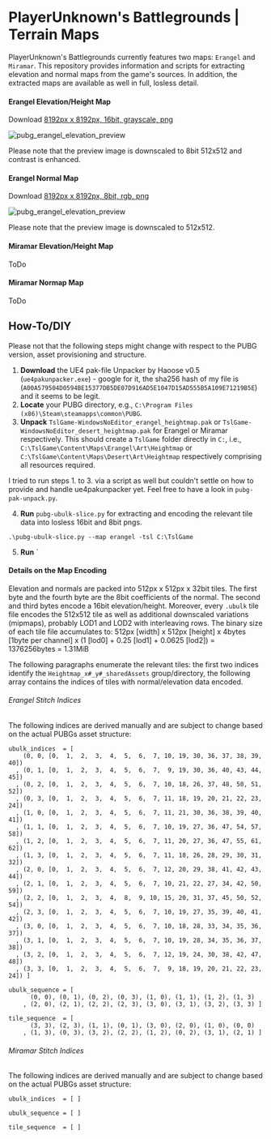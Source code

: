 # PlayerUnknown's Battlegrounds | Terrain Maps

PlayerUnknown's Battlegrounds currently features two maps: `Erangel` and `Miramar`. This repository provides information and scripts for extracting elevation and normal maps from the game's sources. In addition, the extracted maps are available as well in full, losless detail.

#### Erangel Elevation/Height Map

Download [8192px x 8192px, 16bit, grayscale, png](https://github.com/cgcostume/pubg-maps/blob/master/erangel/pubg_erangel_elevation_l16.png)

![pubg_erangel_elevation_preview](https://github.com/cgcostume/pubg-maps/blob/master/erangel/pubg_erangel_elevation_l16_preview.png)

Please note that the preview image is downscaled to 8bit 512x512 and contrast is enhanced.


#### Erangel Normal Map

Download [8192px x 8192px, 8bit, rgb, png](https://github.com/cgcostume/pubg-maps/blob/master/erangel/pubg_erangel_normal_r8g8.png)

![pubg_erangel_elevation_preview](https://github.com/cgcostume/pubg-maps/blob/master/erangel/pubg_erangel_normal_r8g8_preview.png)

Please note that the preview image is downscaled to 512x512.

#### Miramar Elevation/Height Map

ToDo

#### Miramar Normap Map

ToDo


## How-To/DIY

Please not that the following steps might change with respect to the PUBG version, asset provisioning and structure.

1. **Download** the UE4 pak-file Unpacker by Haoose v0.5 (`ue4pakunpacker.exe`) - google for it, the sha256 hash of my file is (`A00A579504D0594BE15377DB5DE07D916AD5E1047D15AD555B5A109E71219B5E`) and it seems to be legit.
2. **Locate** your PUBG directory, e.g., `C:\Program Files (x86)\Steam\steamapps\common\PUBG`.
3. **Unpack** `TslGame-WindowsNoEditor_erangel_heightmap.pak` or `TslGame-WindowsNoEditor_desert_heightmap.pak` for Erangel or Miramar respectively. This should create a `TslGame` folder directly in `C:`, i.e., `C:\TslGame\Content\Maps\Erangel\Art\Heightmap` or `C:\TslGame\Content\Maps\Desert\Art\Heightmap` respectively comprising all resources required.

I tried to run steps 1. to 3. via a script as well but couldn't settle on how to provide and handle ue4pakunpacker yet. Feel free to have a look in `pubg-pak-unpack.py`. 

4. **Run** `pubg-ubulk-slice.py` for extracting and encoding the relevant tile data into losless 16bit and 8bit pngs.
```
.\pubg-ubulk-slice.py --map erangel -tsl C:\TslGame
```
5. **Run** `


#### Details on the Map Encoding

Elevation and normals are packed into 512px x 512px x 32bit tiles. The first byte and the fourth byte are the 8bit coefficients of the normal. The second and third bytes encode a 16bit elevation/height. Moreover, every `.ubulk` tile file encodes the 512x512 tile as well as additional downscaled variations (mipmaps), probably LOD1 and LOD2 with interleaving rows. The binary size of each tile file accumulates to: 512px [width] x 512px [height] x 4bytes [1byte per channel] x (1 [lod0] + 0.25 [lod1] + 0.0625 [lod2]) = 1376256bytes = 1.31MiB

The following paragraphs enumerate the relevant tiles: the first two indices identify the `Heightmap_x#_y#_sharedAssets` group/directory, the following array contains the indices of tiles with normal/elevation data encoded.

###### Erangel Stitch Indices

The following indices are derived manually and are subject to change based on the actual PUBGs asset structure:

```
ubulk_indices  = [ 
    (0, 0, [0,  1,  2,  3,  4,  5,  6,  7, 10, 19, 30, 36, 37, 38, 39, 40])
  , (0, 1, [0,  1,  2,  3,  4,  5,  6,  7,  9, 19, 30, 36, 40, 43, 44, 45])
  , (0, 2, [0,  1,  2,  3,  4,  5,  6,  7, 10, 18, 26, 37, 48, 50, 51, 52])
  , (0, 3, [0,  1,  2,  3,  4,  5,  6,  7, 11, 18, 19, 20, 21, 22, 23, 24])
  , (1, 0, [0,  1,  2,  3,  4,  5,  6,  7, 11, 21, 30, 36, 38, 39, 40, 41])
  , (1, 1, [0,  1,  2,  3,  4,  5,  6,  7, 10, 19, 27, 36, 47, 54, 57, 58])
  , (1, 2, [0,  1,  2,  3,  4,  5,  6,  7, 11, 20, 27, 36, 47, 55, 61, 62])
  , (1, 3, [0,  1,  2,  3,  4,  5,  6,  7, 11, 18, 26, 28, 29, 30, 31, 32])
  , (2, 0, [0,  1,  2,  3,  4,  5,  6,  7, 12, 20, 29, 38, 41, 42, 43, 44])
  , (2, 1, [0,  1,  2,  3,  4,  5,  6,  7, 10, 21, 22, 27, 34, 42, 50, 59])
  , (2, 2, [0,  1,  2,  3,  4,  8,  9, 10, 15, 20, 31, 37, 45, 50, 52, 54])
  , (2, 3, [0,  1,  2,  3,  4,  5,  6,  7, 10, 19, 27, 35, 39, 40, 41, 42])
  , (3, 0, [0,  1,  2,  3,  4,  5,  6,  7, 10, 18, 28, 33, 34, 35, 36, 37])
  , (3, 1, [0,  1,  2,  3,  4,  5,  6,  7, 10, 19, 28, 34, 35, 36, 37, 38])
  , (3, 2, [0,  1,  2,  3,  4,  5,  6,  7, 12, 19, 24, 30, 38, 42, 47, 48])
  , (3, 3, [0,  1,  2,  3,  4,  5,  6,  7,  9, 18, 19, 20, 21, 22, 23, 24]) ]
  
ubulk_sequence = [ 
      (0, 0), (0, 1), (0, 2), (0, 3), (1, 0), (1, 1), (1, 2), (1, 3)
    , (2, 0), (2, 1), (2, 2), (2, 3), (3, 0), (3, 1), (3, 2), (3, 3) ]

tile_sequence  = [
      (3, 3), (2, 3), (1, 1), (0, 1), (3, 0), (2, 0), (1, 0), (0, 0)
    , (1, 3), (0, 3), (3, 2), (2, 2), (1, 2), (0, 2), (3, 1), (2, 1) ]
```  

###### Miramar Stitch Indices

The following indices are derived manually and are subject to change based on the actual PUBGs asset structure:

```
ubulk_indices  = [ ]
  
ubulk_sequence = [ ]

tile_sequence  = [ ]
```  
